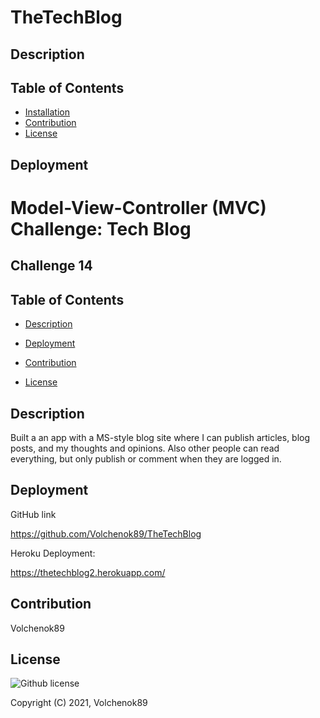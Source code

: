 # TheTechBlog



## Description


## Table of Contents
- [Installation](#installation/usage)
- [Contribution](#contribution)
- [License](#license)


## Deployment




#   Model-View-Controller (MVC) Challenge: Tech Blog

## Challenge 14


## Table of Contents

- [Description](#description)

- [Deployment](#deployment)

- [Contribution](#contribution)
 
- [License](#license)



## Description

Built a an app with a MS-style blog site
where I can publish articles, blog posts, and my thoughts and opinions. Also other people can read everything, but only publish or comment when they are logged in.



## Deployment

GitHub link

https://github.com/Volchenok89/TheTechBlog

Heroku Deployment: 

https://thetechblog2.herokuapp.com/






## Contribution
Volchenok89

 
## License

![Github license](https://img.shields.io/badge/license-MIT-blue.svg)

Copyright (C) 2021, Volchenok89

